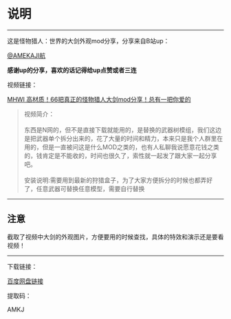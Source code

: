 # 说明

---

这是怪物猎人：世界的大剑外观mod分享，分享来自B站up：

[@AMEKAJI航](https://space.bilibili.com/9195944)

**感谢up的分享，喜欢的话记得给up点赞或者三连**

视频链接：

[MHWI 高材质！66把真正的怪物猎人大剑mod分享！总有一把你爱的](https://www.bilibili.com/video/BV1QK421y7ob/?spm_id_from=333.1007.top_right_bar_window_custom_collection.content.click&vd_source=4e3f9bb7f0435243577a1561f8cf0828)

>视频简介：<br><br>东西是N网的，但不是直接下载就能用的，是替换的武器树模组，我们这边是把武器单个拆分出来的，花了大量的时间和精力，本来只是我个人群里在用的，但是一直被问这是什么MOD之类的，也有人私聊我说愿意花钱之类的，钱肯定是不能收的，时间也很久了，索性就一起发了跟大家一起分享吧。<br><br>安装说明:需要用到最新的狩猎盒子，为了大家方便拆分的时候也都弄好了，任意武器可替换任意模型，需要自行替换

---

## 注意

截取了视频中大剑的外观图片，方便要用的时候查找，具体的特效和演示还是要看视频！

---

下载链接：

[百度网盘链接](https://pan.baidu.com/s/1hBaol2qfoCb6FajfxjxAtA?pwd=AMKJ)

提取码：

AMKJ

